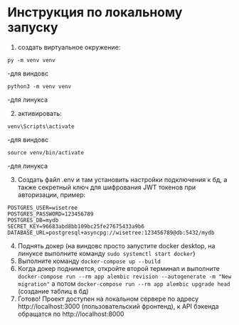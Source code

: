 # Инструкция по локальному запуску 

1) создать виртуальное окружение:
```commandline
py -m venv venv
```
-для виндовс
```commandline
python3 -m venv venv
```
-для линукса

2) активировать:
```commandline
venv\Scripts\activate
```
-для виндовс

```commandline
source venv/bin/activate
```
-для линукса


3) Создать файл .env и там установить настройки подключения к бд, а также секретный ключ для шифрования JWT токенов при авторизации, пример:
```
POSTGRES_USER=wisetree
POSTGRES_PASSWORD=123456789
POSTGRES_DB=mydb
SECRET_KEY=96683abd8bb109bc25fe27675433a9b6
DATABASE_URL=postgresql+asyncpg://wisetree:123456789@db:5432/mydb
```


4) Поднять докер (на виндовс просто запустите docker desktop, на линуксе выполните команду ```sudo systemctl start docker```)
5) Выполните команду ```docker-compose up --build```
6) Когда докер поднимется, откройте второй терминал и выполните ```docker-compose run --rm app alembic revision --autogenerate -m "New migration"``` а потом ```docker-compose run --rm app alembic upgrade head``` (создание таблиц в бд)
7) Готово! Проект доступен на локальном сервере по адресу http://localhost:3000 (пользовательский фронтенд), к API бэкенда обращатся по http://localhost:8000
